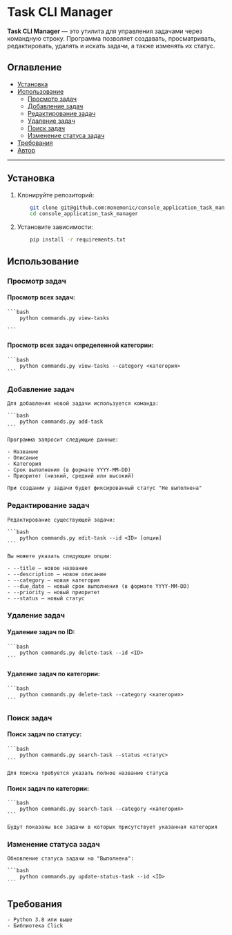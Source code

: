 # Task CLI Manager

**Task CLI Manager** — это утилита для управления задачами через командную строку. Программа позволяет создавать, просматривать, редактировать, удалять и искать задачи, а также изменять их статус.

## Оглавление

- [Установка](#установка)
- [Использование](#использование)
  - [Просмотр задач](#просмотр-задач)
  - [Добавление задач](#добавление-задач)
  - [Редактирование задач](#редактирование-задач)
  - [Удаление задач](#удаление-задач)
  - [Поиск задач](#поиск-задач)
  - [Изменение статуса задач](#изменение-статуса-задач)
- [Требования](#требования)
- [Автор](#автор)

---

## Установка

1. Клонируйте репозиторий:

    ```bash
        git clone git@github.com:monemonic/console_application_task_manager.git
        cd console_application_task_manager
    ```

2. Установите зависимости:

    ```bash
        pip install -r requirements.txt
    ```

## Использование

### Просмотр задач
#### Просмотр всех задач:
    ```bash
        python commands.py view-tasks

    ```

#### Просмотр всех задач определенной категории:
    ```bash
        python commands.py view-tasks --category <категория>
    ```

### Добавление задач

    Для добавления новой задачи используется команда:

    ```bash
        python commands.py add-task
    ```

    Программа запросит следующие данные:

    - Название
    - Описание
    - Категория
    - Срок выполнения (в формате YYYY-MM-DD)
    - Приоритет (низкий, средний или высокий)

    При создании у задачи будет фиксированный статус "Не выполнена"

### Редактирование задач

    Редактирование существующей задачи:

    ```bash
        python commands.py edit-task --id <ID> [опции]
    ```

    Вы можете указать следующие опции:

    - --title — новое название
    - --description — новое описание
    - --category — новая категория
    - --due_date — новый срок выполнения (в формате YYYY-MM-DD)
    - --priority — новый приоритет
    - --status — новый статус

### Удаление задач

#### Удаление задач по ID:

    ```bash
        python commands.py delete-task --id <ID>
    ```

#### Удаление задач по категории:

    ```bash
        python commands.py delete-task --category <категория>
    ```

### Поиск задач

#### Поиск задач по статусу:

    ```bash
        python commands.py search-task --status <статус>
    ```

    Для поиска требуется указать полное название статуса

#### Поиск задач по категории:

    ```bash
        python commands.py search-task --category <категория>
    ```

    Будут показаны все задачи в которых присутствует указанная категория

### Изменение статуса задач

    Обновление статуса задачи на "Выполнена":

    ```bash
        python commands.py update-status-task --id <ID>
    ```

## Требования

    - Python 3.8 или выше
    - Библиотека Click
